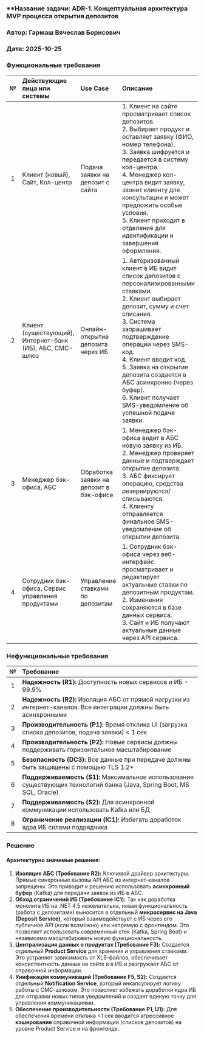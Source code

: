 ### **Название задачи: ADR-1. Концептуальная архитектура MVP процесса открытия депозитов
### **Автор:** Гармаш Вячеслав Борисович
### **Дата:** 2025-10-25
### **Функциональные требования**

| № | Действующие лица или системы | Use Case | Описание |
| :-: | :- | :- | :- |
| 1 | Клиент (новый), Сайт, Кол-центр | Подача заявки на депозит с сайта | 1. Клиент на сайте просматривает список депозитов.<br>2. Выбирает продукт и оставляет заявку (ФИО, номер телефона).<br>3. Заявка шифруется и передается в систему кол-центра.<br>4. Менеджер кол-центра видит заявку, звонит клиенту для консультации и может предложить особые условия.<br>5. Клиент приходит в отделение для идентификации и завершения оформления. |
| 2 | Клиент (существующий), Интернет-банк (ИБ), АБС, СМС-шлюз | Онлайн-открытие депозита через ИБ | 1. Авторизованный клиент в ИБ видит список депозитов с персонализированными ставками.<br>2. Клиент выбирает депозит, сумму и счет списания.<br>3. Система запрашивает подтверждение операции через SMS-код.<br>4. Клиент вводит код.<br>5. Заявка на открытие депозита создается в АБС асинхронно (через буфер).<br>6. Клиент получает SMS-уведомление об успешной подаче заявки. |
| 3 | Менеджер бэк-офиса, АБС | Обработка заявки на депозит в бэк-офисе | 1. Менеджер бэк-офиса видит в АБС новую заявку из ИБ.<br>2. Менеджер проверяет данные и подтверждает открытие депозита.<br>3. АБС фиксирует операцию, средства резервируются/списываются.<br>4. Клиенту отправляется финальное SMS-уведомление об открытии депозита. |
| 4 | Сотрудник бэк-офиса, Сервис управления продуктами | Управление ставками по депозитам | 1. Сотрудник бэк-офиса через веб-интерфейс просматривает и редактирует актуальные ставки по депозитным продуктам.<br>2. Изменения сохраняются в базе данных сервиса.<br>3. Сайт и ИБ получают актуальные данные через API сервиса. |

### **Нефункциональные требования**

| № | Требование |
| :-: | :- |
| 1 | **Надежность (R1):** Доступность новых сервисов и ИБ - 99.9% |
| 2 | **Надежность (R2):** Изоляция АБС от прямой нагрузки из интернет-каналов. Все интеграции должны быть асинхронными |
| 3 | **Производительность (P1):** Время отклика UI (загрузка списка депозитов, подача заявки) < 1 сек |
| 4 | **Производительность (P2):** Новые сервисы должны поддерживать горизонтальное масштабирование |
| 5 | **Безопасность (DC3):** Все данные при передаче должны быть защищены с помощью TLS 1.2+ |
| 6 | **Поддерживаемость (S1):** Максимальное использование существующих технологий банка (Java, Spring Boot, MS SQL, Oracle) |
| 7 | **Поддерживаемость (S2):** Для асинхронной коммуникации использовать Kafka или БД |
| 8 | **Ограничение реализации (IC1):** Избегать доработок ядра ИБ силами подрядчика |

### **Решение**

#### Архитектурно значимые решения:

1. **Изоляция АБС (Требование R2):** Ключевой драйвер архитектуры. Прямые синхронные вызовы API АБС из интернет-каналов запрещены. Это приводит к решению использовать **асинхронный буфер** (Kafka) для передачи заявок из ИБ в АБС.
1. **Обход ограничений ИБ (Требование IC1):** Так как доработка монолита ИБ на .NET 4.5 нежелательна, новая функциональность (работа с депозитами) выносится в отдельный **микросервис на Java (Deposit Service)**, который взаимодействует с ИБ через его публичное API (если возможно) или напрямую с фронтендом. Это позволяет использовать современный стек (Kafka, Spring Boot) и независимо масштабировать новую функциональность.
1. **Централизация данных о продуктах (Требование F3):** Создается отдельный **Product Service** для хранения и управления ставками. Это устраняет зависимость от XLS-файлов, обеспечивает консистентность данных на сайте и в ИБ и разгружает АБС от справочной информации.
1. **Унификация коммуникаций (Требование F5, S2):** Создается отдельный **Notification Service**, который инкапсулирует логику работы с СМС-шлюзом. Это позволяет избежать доработки ядра ИБ для отправки новых типов уведомлений и создает единую точку для управления коммуникациями.
1. **Обеспечение производительности (Требование P1, U1):** Для обеспечения времени отклика <1 сек вводится агрессивное **кэширование** справочной информации (списков депозитов) на уровне Product Service и на фронтенде.